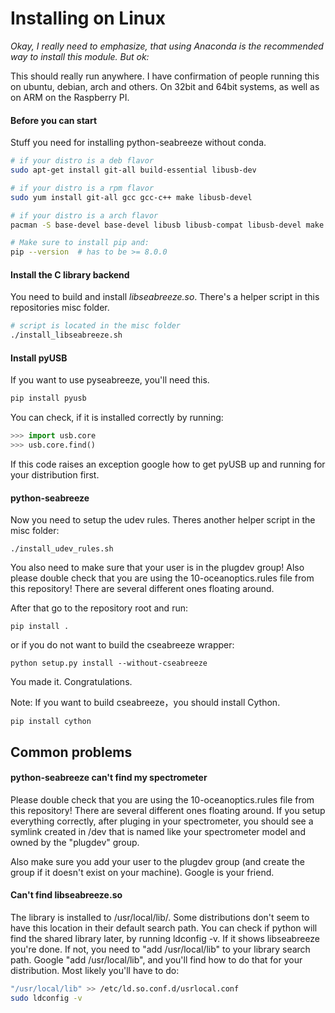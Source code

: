 # Installing on Linux

_Okay, I really need to emphasize, that using Anaconda is the recommended way
to install this module. But ok:_

This should really run anywhere. I have confirmation of people running this on
ubuntu, debian, arch and others. On 32bit and 64bit systems, as well as on ARM
on the Raspberry PI.

#### Before you can start 

Stuff you need for installing python-seabreeze without conda.

```bash
# if your distro is a deb flavor
sudo apt-get install git-all build-essential libusb-dev
```

```bash
# if your distro is a rpm flavor
sudo yum install git-all gcc gcc-c++ make libusb-devel
```

```bash
# if your distro is a arch flavor
pacman -S base-devel base-devel libusb libusb-compat libusb-devel make gcc
```

```bash
# Make sure to install pip and:
pip --version  # has to be >= 8.0.0
```


#### Install the C library backend

You need to build and install _libseabreeze.so_. There's a helper script in this
repositories misc folder.

```bash
# script is located in the misc folder
./install_libseabreeze.sh
```


#### Install pyUSB

If you want to use pyseabreeze, you'll need this.

```bash
pip install pyusb
```

You can check, if it is installed correctly by running:

```python
>>> import usb.core
>>> usb.core.find()
```

If this code raises an exception google how to get pyUSB up and running for
your distribution first.


#### python-seabreeze

Now you need to setup the udev rules. Theres another helper script in the misc
folder:

```
./install_udev_rules.sh
```

You also need to make sure that your user is in the plugdev group! Also please
double check that you are using the 10-oceanoptics.rules file from this
repository! There are several different ones floating around.

After that go to the repository root and run:

```
pip install .
```

or if you do not want to build the cseabreeze wrapper:

```
python setup.py install --without-cseabreeze
```

You made it. Congratulations.

Note: If you want to build cseabreeze，you should install Cython.

```
pip install cython
```

## Common problems

#### python-seabreeze can't find my spectrometer

Please double check that you are using the 10-oceanoptics.rules file from this
repository! There are several different ones floating around. If you setup
everything correctly, after pluging in your spectrometer, you should see a
symlink created in /dev that is named like your spectrometer model and owned by
the "plugdev" group.

Also make sure you add your user to the plugdev group (and create the group if
it doesn't exist on your machine). Google is your friend.

#### Can't find libseabreeze.so 

The library is installed to /usr/local/lib/. 
Some distributions don't seem to have this location in their default search path.
You can check if python will find the shared library later, by running ldconfig -v.
If it shows libseabreeze you're done. If not, you need to "add /usr/local/lib" to your library search path. Google "add /usr/local/lib", and you'll find how to do that for your distribution.
Most likely you'll have to do:

```bash
"/usr/local/lib" >> /etc/ld.so.conf.d/usrlocal.conf
sudo ldconfig -v
```


